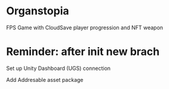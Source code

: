 # Organstopia
FPS Game with CloudSave player progression and NFT weapon

# Reminder: after init new brach
Set up Unity Dashboard (UGS) connection

Add Addresable asset package 
